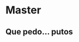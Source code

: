 # Master
<html>
<head>
<title> Sirve HTML? </title>
</head>
<body>
<H2>Que pedo... putos</H2>
</body>
</html>
